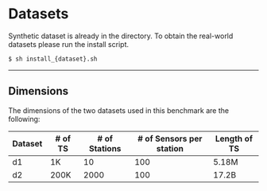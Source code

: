 # Datasets

Synthetic dataset is already in the directory. To obtain the real-world datasets
please run the install script.

```bash
$ sh install_{dataset}.sh
```

___
## Dimensions 

The dimensions of the two datasets used in this benchmark are the following:

| Dataset | # of TS | # of Stations | # of Sensors per station | Length of TS | 
| ------ | ------ | ------ | ------ | ------ |
| d1 | 1K | 10 | 100 | 5.18M |
| d2 | 200K | 2000 | 100 | 17.2B |
